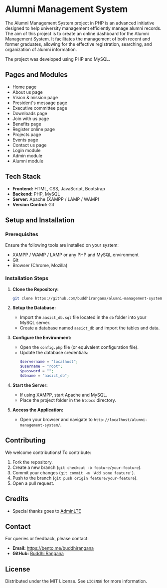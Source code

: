 # Alumni Management System
The Alumni Management System project in PHP is an advanced initiative designed to help university management efficiently manage alumni records. The aim of this project is to create an online dashboard for the Alumni Management System. It facilitates the management of both recent and former graduates, allowing for the effective registration, searching, and organization of alumni information.

The project was developed using PHP and MySQL. 

## Pages and Modules
- Home page
- About us page
- Vision & mission page
- President's message page
- Executive committee page
- Downloads page
- Join with us page
- Benefits page
- Register online page
- Projects page
- Events page
- Contact us page
- Login module
- Admin module
- Alumni module

## Tech Stack
- **Frontend:** HTML, CSS, JavaScript, Bootstrap
- **Backend:** PHP, MySQL
- **Server:** Apache (XAMPP / LAMP / WAMP)
- **Version Control:** Git

## Setup and Installation

### Prerequisites
Ensure the following tools are installed on your system:
- XAMPP / WAMP / LAMP or any PHP and MySQL environment
- Git
- Browser (Chrome, Mozilla)

### Installation Steps
1. **Clone the Repository:**
   ```bash
   git clone https://github.com/buddhirangana/alumni-management-system.git
   ```

2. **Setup the Database:**
   - Import the `aasict_db.sql` file located in the `db` folder into your MySQL server.
   - Create a database named `aasict_db` and import the tables and data.

3. **Configure the Environment:**
   - Open the `config.php` file (or equivalent configuration file).
   - Update the database credentials:
     ```php
     $servername = "localhost";
     $username = "root";
     $password = "";
     $dbname = "aasict_db";
     ```

4. **Start the Server:**
   - If using XAMPP, start Apache and MySQL.
   - Place the project folder in the `htdocs` directory.

5. **Access the Application:**
   - Open your browser and navigate to `http://localhost/alumni-management-system/`.

## Contributing
We welcome contributions! To contribute:
1. Fork the repository.
2. Create a new branch (`git checkout -b feature/your-feature`).
3. Commit your changes (`git commit -m 'Add some feature'`).
4. Push to the branch (`git push origin feature/your-feature`).
5. Open a pull request.

## Credits
- Special thanks goes to [AdminLTE](https://adminlte.io/)

## Contact
For queries or feedback, please contact:
- **Email:** https://bento.me/buddhirangana
- **GitHub:** [Buddhi Rangana](https://github.com/buddhirangana)

## License
Distributed under the MIT License. See `LICENSE` for more information.



